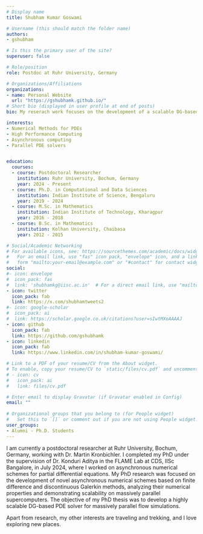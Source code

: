 ```yaml
---
# Display name
title: Shubham Kumar Goswami

# Username (this should match the folder name)
authors:
- gshubham

# Is this the primary user of the site?
superuser: false

# Role/position
role: Postdoc at Ruhr University, Germany

# Organizations/Affiliations
organizations:
- name: Personal Website
  url: "https://gshubhamk.github.io/"
# Short bio (displayed in user profile at end of posts)
bio: My reserach work focuses on the development of a scalable DG-based PDE solver for massively parallel computing systems.

interests:
- Numerical Methods for PDEs
- High Performance Computing
- Asynchronous computing
- Parallel PDE solvers


education:
  courses:
  - course: Postdoctoral Researcher
    institution: Ruhr University, Bochum, Germany
    year: 2024 - Present
  - course: Ph.D. in Computational and Data Sciences
    institution: Indian Institute of Science, Bengaluru
    year: 2019 - 2024
  - course: M.Sc. in Mathematics
    institution: Indian Institute of Technology, Kharagpur
    year: 2016 - 2018
  - course: B.Sc. in Mathematics
    institution: Kolhan University, Chaibasa
    year: 2012 - 2015

# Social/Academic Networking
# For available icons, see: https://sourcethemes.com/academic/docs/widgets/#icons
#   For an email link, use "fas" icon pack, "envelope" icon, and a link in the
#   form "mailto:your-email@example.com" or "#contact" for contact widget.
social:
#- icon: envelope
#  icon_pack: fas
#  link: 'shubhamkg@iisc.ac.in'  # For a direct email link, use "mailto:test@example.org".
- icon: twitter
  icon_pack: fab
  link: https://x.com/shubhamtweets2
#- icon: google-scholar
#  icon_pack: ai
#  link: https://scholar.google.co.uk/citations?user=sIwtMXoAAAAJ
- icon: github
  icon_pack: fab
  link: https://github.com/gshubhamk
- icon: linkedin
  icon_pack: fab
  link: https://www.linkedin.com/in/shubham-kumar-goswami/

# Link to a PDF of your resume/CV from the About widget.
# To enable, copy your resume/CV to `static/files/cv.pdf` and uncomment the lines below.  
# - icon: cv
#   icon_pack: ai
#   link: files/cv.pdf

# Enter email to display Gravatar (if Gravatar enabled in Config)
email: ""
  
# Organizational groups that you belong to (for People widget)
#   Set this to `[]` or comment out if you are not using People widget.  
user_groups:
- Alumni - Ph.D. Students
---
```


I am currently a postdoctoral researcher at Ruhr University, Bochum, Germany, working with Dr. Martin Kronbichler. I completed my PhD under the supervision of Dr. Konduri Aditya in the FLAME Lab at CDS, IISc Bangalore, in July 2024, where I worked on asynchronous numerical schemes for partial differential equations. My PhD research was focused on the development of novel asynchronous numerical schemes based on finite difference and discontinuous Galerkin methods, analyzing their numerical properties and demonstrating scalability on massively parallel supercomputers. The objective of my PhD thesis was to develop a highly scalable DG-based PDE solver for massively parallel flow simulations. 

Apart from research, my other interests are traveling and trekking, and I love exploring new places.


